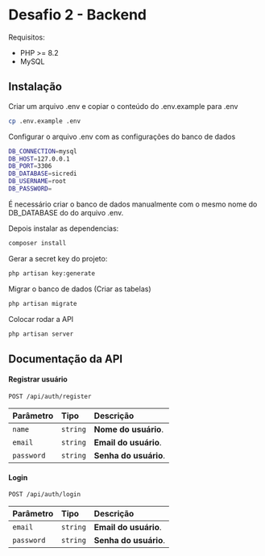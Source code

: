 
# Desafio 2 - Backend

Requisitos:
* PHP >= 8.2
* MySQL


## Instalação

Criar um arquivo .env e copiar o conteúdo do .env.example para .env

```bash
cp .env.example .env
```

Configurar o arquivo .env com as configurações do banco de dados

```bash
DB_CONNECTION=mysql
DB_HOST=127.0.0.1
DB_PORT=3306
DB_DATABASE=sicredi
DB_USERNAME=root
DB_PASSWORD=
```

É necessário criar o banco de dados manualmente com o mesmo nome do DB_DATABASE do do arquivo .env.

Depois instalar as dependencias:


```bash
composer install
```
Gerar a secret key do projeto:

```bash
php artisan key:generate
```
Migrar o banco de dados (Criar as tabelas)

```bash
php artisan migrate
```

Colocar rodar a API

```bash
php artisan server
```
## Documentação da API

#### Registrar usuário

```http
POST /api/auth/register
```

| Parâmetro   | Tipo       | Descrição                           |
| :---------- | :--------- | :---------------------------------- |
| `name` | `string` | **Nome do usuário**.  |
| `email` | `string` | **Email do usuário**.  |
| `password` | `string` | **Senha do usuário**.  |

#### Login

```http
POST /api/auth/login
```

| Parâmetro   | Tipo       | Descrição                           |
| :---------- | :--------- | :---------------------------------- |
| `email` | `string` | **Email do usuário**.  |
| `password` | `string` | **Senha do usuário**.  |



